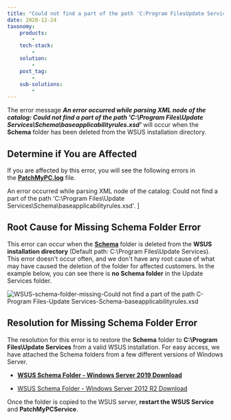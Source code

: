 ```yaml
---
title: "Could not find a part of the path 'C:Program FilesUpdate ServicesSchemabaseapplicabilityrules.xsd'"
date: 2020-12-24
taxonomy:
    products:
        - 
    tech-stack:
        - 
    solution:
        - 
    post_tag:
        - 
    sub-solutions:
        - 
---
```


The error message **_An error occurred while parsing XML node of the catalog: Could not find a part of the path 'C:\\Program Files\\Update Services\\Schema\\baseapplicabilityrules.xsd'_** will occur when the **Schema** folder has been deleted from the WSUS installation directory.

## Determine if You are Affected

If you are affected by this error, you will see the following errors in the **[PatchMyPC.log](/collecting-log-files-for-patch-my-pc-support#publishing-service-app-logs-intune)** file.

An error occurred while parsing XML node of the catalog: Could not find a part of the path 'C:\\Program Files\\Update Services\\Schema\\baseapplicabilityrules.xsd'. \]

## Root Cause for Missing Schema Folder Error

This error can occur when the **[Schema](https://docs.microsoft.com/en-us/previous-versions/windows/desktop/bb972752\(v=vs.85\))** folder is deleted from the **WSUS installation directory** (Default path: C:\\Program Files\\Update Services). This error doesn't occur often, and we don't have any root cause of what may have caused the deletion of the folder for affected customers. In the example below, you can see there is **no Schema folder** in the Update Services folder.

![WSUS-schema-folder-missing-Could not find a part of the path C-Program Files-Update Services-Schema-baseapplicabilityrules.xsd](/_images/WSUS-schema-folder-missing-Could-not-find-a-part-of-the-path-C-Program-Files-Update-Services-Schema-baseapplicabilityrules-xsd_.png "WSUS-schema-folder-missing-Could not find a part of the path C-Program Files-Update Services-Schema-baseapplicabilityrules.xsd")

## Resolution for Missing Schema Folder Error

The resolution for this error is to restore the **Schema** folder to **C:\\Program Files\\Update Services** from a valid WSUS installation. For easy access, we have attached the Schema folders from a few different versions of Windows Server.

- **[WSUS Schema Folder - Windows Server 2019 Download](/app/uploads/2025/06/WSUS-Schema-Server-2019.zip)**

- [WSUS Schema Folder - Windows Server 2012 R2 Download](/app/uploads/2025/06/WSUS-Schema-Server-2012-R2.zip)

Once the folder is copied to the WSUS server, **restart the WSUS Service** and **PatchMyPCService**.